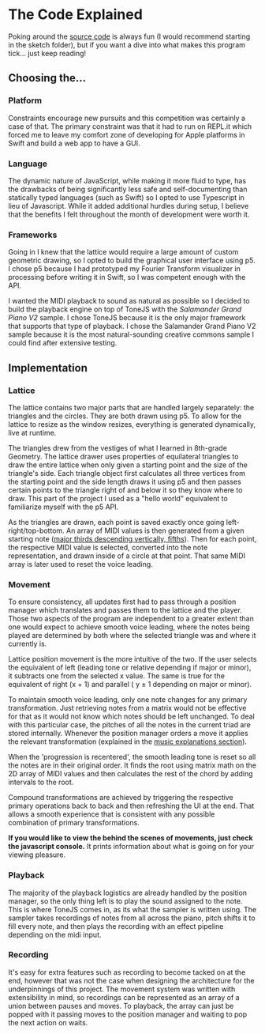 # The Code Explained

Poking around the [source code](https://github.com/liamrosenfeld/Tonnetz) is always fun (I would recommend starting in the sketch folder), but if you want a dive into what makes this program tick... just keep reading!

## Choosing the…

### Platform

Constraints encourage new pursuits and this competition was certainly a case of that. The primary constraint was that it had to run on REPL.it which forced me to leave my comfort zone of developing for Apple platforms in Swift and build a web app to have a GUI.

### Language

The dynamic nature of JavaScript, while making it more fluid to type, has the drawbacks of being significantly less safe and self-documenting than statically typed languages (such as Swift) so I opted to use Typescript in lieu of Javascript. While it added additional hurdles during setup, I believe that the benefits I felt throughout the month of development were worth it.

### Frameworks

Going in I knew that the lattice would require a large amount of custom geometric drawing, so I opted to build the graphical user interface using p5. I chose p5 because I had prototyped my Fourier Transform visualizer in processing before writing it in Swift, so I was competent enough with the API.

I wanted the MIDI playback to sound as natural as possible so I decided to build the playback engine on top of ToneJS with the *Salamander Grand Piano V2* sample. I chose ToneJS because it is the only major framework that supports that type of playback. I chose the Salamander Grand Piano V2 sample because it is the most natural-sounding creative commons sample I could find after extensive testing.

## Implementation

### Lattice

The lattice contains two major parts that are handled largely separately: the triangles and the circles. They are both drawn using p5. To allow for the lattice to resize as the window resizes, everything is generated dynamically, live at runtime.

The triangles drew from the vestiges of what I learned in 8th-grade Geometry. The lattice drawer uses properties of equilateral triangles to draw the entire lattice when only given a starting point and the size of the triangle's side. Each triangle object first calculates all three vertices from the starting point and the side length draws it using p5 and then passes certain points to the triangle right of and below it so they know where to draw. This part of the project I used as a "hello world" equivalent to familiarize myself with the p5 API.

As the triangles are drawn, each point is saved exactly once going left-right/top-bottom. An array of MIDI values is then generated from a given starting note ([major thirds descending vertically, fifths](/explain-music#the-tonnetz)). Then for each point, the respective MIDI value is selected, converted into the note representation, and drawn inside of a circle at that point. That same MIDI array is later used to reset the voice leading.

### Movement

To ensure consistency, all updates first had to pass through a position manager which translates and passes them to the lattice and the player. Those two aspects of the program are independent to a greater extent than one would expect to achieve smooth voice leading, where the notes being played are determined by both where the selected triangle was and where it currently is.

Lattice position movement is the more intuitive of the two. If the user selects the equivalent of left (leading tone or relative depending if major or minor), it subtracts one from the selected x value. The same is true for the equivalent of right (x + 1) and parallel ( y ± 1 depending on major or minor).

To maintain smooth voice leading, only one note changes for any primary transformation. Just retrieving notes from a matrix would not be effective for that as it would not know which notes should be left unchanged. To deal with this particular case, the pitches of all the notes in the current triad are stored internally. Whenever the position manager orders a move it applies the relevant transformation (explained in the [music explanations section](/explain-music)).

When the 'progression is recentered', the smooth leading tone is reset so all the notes are in their original order. It finds the root using matrix math on the 2D array of MIDI values and then calculates the rest of the chord by adding intervals to the root.

Compound transformations are achieved by triggering the respective primary operations back to back and then refreshing the UI at the end. That allows a smooth experience that is consistent with any possible combination of primary transformations.

**If you would like to view the behind the scenes of movements, just check the javascript console.** It prints information about what is going on for your viewing pleasure.

### Playback

The majority of the playback logistics are already handled by the position manager, so the only thing left is to play the sound assigned to the note. This is where ToneJS comes in, as its what the sampler is written using. The sampler takes recordings of notes from all across the piano, pitch shifts it to fill every note, and then plays the recording with an effect pipeline depending on the midi input.

### Recording

It's easy for extra features such as recording to become tacked on at the end, however that was not the case when designing the architecture for the underpinnings of this project. The movement system was written with extensibility in mind, so recordings can be represented as an array of a union between pauses and moves. To playback, the array can just be popped with it passing moves to the position manager and waiting to pop the next action on waits.
